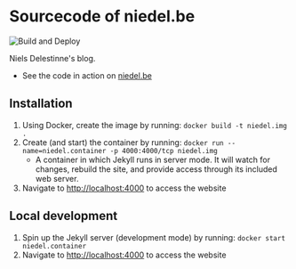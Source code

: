 # Sourcecode of niedel.be

![Build and Deploy](https://github.com/nielsdelestinne/niedel.be/workflows/Build%20and%20Deploy/badge.svg)

Niels Delestinne's blog.
- See the code in action on [niedel.be](https://niedel.be)

## Installation
1. Using Docker, create the image by running: `docker build -t niedel.img .`
2. Create (and start) the container by running: `docker run --name=niedel.container -p 4000:4000/tcp niedel.img`
	- A container in which Jekyll runs in server mode. It will watch for changes, rebuild the site, and provide access through its included web server.
3. Navigate to [http://localhost:4000](http://localhost:4000) to access the website

## Local development
1. Spin up the Jekyll server (development mode) by running: `docker start niedel.container`
2. Navigate to [http://localhost:4000](http://localhost:4000) to access the website
